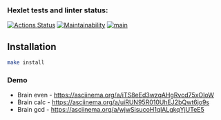 ### Hexlet tests and linter status:
[![Actions Status](https://github.com/fey/php-project-lvl1/workflows/hexlet-check/badge.svg)](https://github.com/fey/php-project-lvl1/actions)
[![Maintainability](https://api.codeclimate.com/v1/badges/cfec79ec7a7bbc16f0ef/maintainability)](https://codeclimate.com/github/fey/php-project-lvl1/maintainability)
[![main](https://github.com/fey/php-project-lvl1/actions/workflows/main.yml/badge.svg)](https://github.com/fey/php-project-lvl1/actions/workflows/main.yml)

## Installation

```bash
make install
```

### Demo

* Brain even - https://asciinema.org/a/iTS8eEd3wzqAHgRvcd75xOIoW
* Brain calc - https://asciinema.org/a/uiRUN95R010UhEJ2bQwt6jo9s
* Brain gcd - https://asciinema.org/a/wjwSisucoH1qlALgkqYjUTeE5

